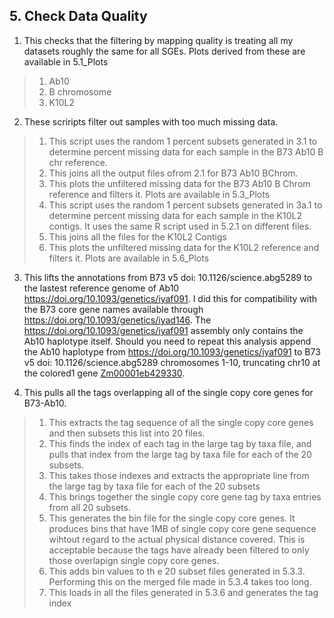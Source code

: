 ## 5. Check Data Quality
1. This checks that the filtering by mapping quality is treating all my datasets roughly the same for all SGEs. Plots derived from these are available in 5.1_Plots
>1.  Ab10
>2. B chromosome
>3. K10L2


2. These scriripts filter out samples with too much missing data. 
>1.  This script uses the random 1 percent subsets generated in 3.1 to determine percent missing data for each sample in the B73 Ab10 B chr reference.
>2.  This joins all the output files ofrom 2.1 for B73 Ab10  BChrom.
>3.  This plots the unfiltered missing data for the B73 Ab10 B Chrom reference and filters it. Plots are available in 5.3_Plots
>4.  This script uses the random 1 percent subsets generated in 3a.1 to determine percent missing data for each sample in the K10L2 contigs. It uses the same R script used in 5.2.1 on different files. 
>5.  This joins all the files for the K10L2 Contigs
>6.  This plots the unfiltered missing data for the K10L2 reference and filters it. Plots are available in 5.6_Plots

3. This lifts the annotations from B73 v5 doi: 10.1126/science.abg5289 to the lastest reference genome of Ab10 https://doi.org/10.1093/genetics/iyaf091. I did this for compatibility with the B73 core gene names available through https://doi.org/10.1093/genetics/iyad146. The https://doi.org/10.1093/genetics/iyaf091 assembly only contains the Ab10 haplotype itself. Should you need to repeat this analysis append the Ab10 haplotype from https://doi.org/10.1093/genetics/iyaf091 to B73 v5 doi: 10.1126/science.abg5289 chromosomes 1-10, truncating chr10 at the colored1 gene [Zm00001eb429330](https://www.maizegdb.org/gene_center/gene/Zm00001eb429330).

4. This pulls all the tags overlapping all of the single copy core genes for B73-Ab10.
>1. This extracts the tag sequence of all the single copy core genes and then subsets this list into 20 files.
>2. This finds the index of each tag in the large tag by taxa file, and pulls that index from the large tag by taxa file for each of the 20 subsets.
>3. This takes those indexes and extracts the appropriate line from the large tag by taxa file for each of the 20 subsets
>4. This brings together the single copy core gene tag by taxa entries from all 20 subsets.
>5. This generates the bin file for the single copy core genes. It produces bins that have 1MB of single copy core gene sequence wihtout regard to the actual physical distance covered. This is acceptable because the tags have already been filtered to only those overlapign single copy core genes.
>6. This adds bin values to th e 20 subset files generated in 5.3.3. Performing this on the merged file made in 5.3.4 takes too long.
>7. This loads in all the files generated in 5.3.6 and generates the tag index

   
